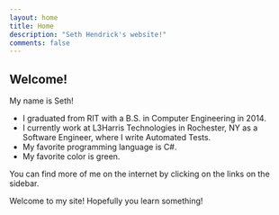 ```yaml
---
layout: home
title: Home
description: "Seth Hendrick's website!"
comments: false
---
```


## Welcome!

My name is Seth!

 * I graduated from RIT with a B.S. in Computer Engineering in 2014.
 * I currently work at L3Harris Technologies in Rochester, NY as a Software Engineer, where I write Automated Tests.
 * My favorite programming language is C#.
 * My favorite color is green.

You can find more of me on the internet by clicking on the links on the sidebar.

Welcome to my site!   Hopefully you learn something!
